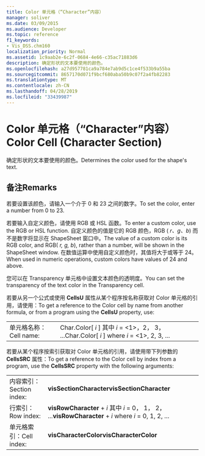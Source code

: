 ```yaml
---
title: Color 单元格（“Character”内容）
manager: soliver
ms.date: 03/09/2015
ms.audience: Developer
ms.topic: reference
f1_keywords:
- Vis_DSS.chm160
localization_priority: Normal
ms.assetid: 1c9aab2e-6c2f-0684-4e66-c35ac71883d6
description: 确定形状的文本要使用的颜色。
ms.openlocfilehash: a27d957781ca9a784e7ab9d5c1ce4f533b9a55ba
ms.sourcegitcommit: 8657170d071f9bcf680aba50b9c07f2a4fb82283
ms.translationtype: MT
ms.contentlocale: zh-CN
ms.lasthandoff: 04/28/2019
ms.locfileid: "33439987"
---
```

# <a name="color-cell-character-section"></a><span data-ttu-id="26261-103">Color 单元格（“Character”内容）</span><span class="sxs-lookup"><span data-stu-id="26261-103">Color Cell (Character Section)</span></span>

<span data-ttu-id="26261-104">确定形状的文本要使用的颜色。</span><span class="sxs-lookup"><span data-stu-id="26261-104">Determines the color used for the shape's text.</span></span>
  
## <a name="remarks"></a><span data-ttu-id="26261-105">备注</span><span class="sxs-lookup"><span data-stu-id="26261-105">Remarks</span></span>

<span data-ttu-id="26261-106">若要设置该颜色，请输入一个介于 0 和 23 之间的数字。</span><span class="sxs-lookup"><span data-stu-id="26261-106">To set the color, enter a number from 0 to 23.</span></span>
  
<span data-ttu-id="26261-107">若要输入自定义颜色，请使用 RGB 或 HSL 函数。</span><span class="sxs-lookup"><span data-stu-id="26261-107">To enter a custom color, use the RGB or HSL function.</span></span> <span data-ttu-id="26261-108">自定义颜色的值是它的 RGB 颜色，RGB ( *r、g、b*) 而不是数字将显示在 ShapeSheet 窗口中。</span><span class="sxs-lookup"><span data-stu-id="26261-108">The value of a custom color is its RGB color, and RGB( *r, g, b*), rather than a number, will be shown in the ShapeSheet window.</span></span> <span data-ttu-id="26261-109">在数值运算中使用自定义颜色时，其值将大于或等于 24。</span><span class="sxs-lookup"><span data-stu-id="26261-109">When used in numeric operations, custom colors have values of 24 and above.</span></span> 
  
<span data-ttu-id="26261-110">您可以在 Transparency 单元格中设置文本颜色的透明度。</span><span class="sxs-lookup"><span data-stu-id="26261-110">You can set the transparency of the text color in the Transparency cell.</span></span>
  
<span data-ttu-id="26261-111">若要从另一个公式或使用 **CellsU** 属性从某个程序按名称获取对 Color 单元格的引用，请使用：</span><span class="sxs-lookup"><span data-stu-id="26261-111">To get a reference to the Color cell by name from another formula, or from a program using the **CellsU** property, use:</span></span> 
  
|||
|:-----|:-----|
|<span data-ttu-id="26261-112">单元格名称：</span><span class="sxs-lookup"><span data-stu-id="26261-112">Cell name:</span></span>  <br/> |<span data-ttu-id="26261-113">Char.Color[ *i*  ] 其中  *i*  = <1>，2， 3， ...</span><span class="sxs-lookup"><span data-stu-id="26261-113">Char.Color[ *i*  ]           where  *i*  = <1>, 2, 3, ...</span></span>  <br/> |
   
<span data-ttu-id="26261-114">若要从某个程序按索引获取对 Color 单元格的引用，请使用带下列参数的 **CellsSRC** 属性：</span><span class="sxs-lookup"><span data-stu-id="26261-114">To get a reference to the Color cell by index from a program, use the **CellsSRC** property with the following arguments:</span></span> 
  
|||
|:-----|:-----|
|<span data-ttu-id="26261-115">内容索引：</span><span class="sxs-lookup"><span data-stu-id="26261-115">Section index:</span></span>  <br/> |<span data-ttu-id="26261-116">**visSectionCharacter**</span><span class="sxs-lookup"><span data-stu-id="26261-116">**visSectionCharacter**</span></span> <br/> |
|<span data-ttu-id="26261-117">行索引：</span><span class="sxs-lookup"><span data-stu-id="26261-117">Row index:</span></span>  <br/> |<span data-ttu-id="26261-118">**visRowCharacter**  +  *i* 其中 *i* = 0， 1， 2， ...</span><span class="sxs-lookup"><span data-stu-id="26261-118">**visRowCharacter** +  *i*           where  *i*  = 0, 1, 2, ...</span></span>  <br/> |
|<span data-ttu-id="26261-119">单元格索引：</span><span class="sxs-lookup"><span data-stu-id="26261-119">Cell index:</span></span>  <br/> |<span data-ttu-id="26261-120">**visCharacterColor**</span><span class="sxs-lookup"><span data-stu-id="26261-120">**visCharacterColor**</span></span> <br/> |
   

